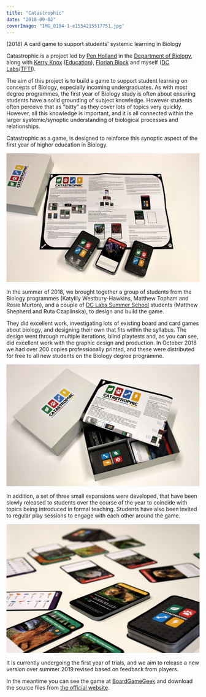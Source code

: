```yaml
---
title: "Catastrophic"
date: "2018-09-02"
coverImage: "IMG_0194-1-e1554215517751.jpg"
---
```


(2018) A card game to support students' systemic learning in Biology

Catastrophic is a project led by [Pen Holland](https://www.york.ac.uk/biology/our-staff/pen-holland/) in the [Department of Biology](https://www.york.ac.uk/biology/), along with [Kerry Knox](https://www.york.ac.uk/education/our-staff/academic/kerry-knox/) ([Education](https://www.york.ac.uk/education/)), [Florian Block](http://florianblock.net/) and myself ([DC Labs](https://www.digitalcreativity.ac.uk)/[TFTI](https://www.york.ac.uk/tfti)).

The aim of this project is to build a game to support student learning on concepts of Biology, especially incoming undergraduates. As with most degree programmes, the first year of Biology study is often about ensuring students have a solid grounding of subject knowledge. However students often perceive that as "bitty" as they cover lots of topics very quickly. However, all this knowledge is important, and it is all connected within the larger systemic/synoptic understanding of biological processes and relationships.

Catastrophic as a game, is designed to reinforce this synoptic aspect of the first year of higher education in Biology.

![](images/IMG_0152-e1606431411491.jpg)

In the summer of 2018, we brought together a group of students from the Biology programmes (Katylily Westbury-Hawkins, Matthew Topham and Rosie Murton), and a couple of [DC Labs Summer School](https://www.digitalcreativity.ac.uk/projects/catastrophic-game-connections-collaborations-cross-disciplinarity-summer-school-2019) students (Matthew Shepherd and Ruta Czaplinska), to design and build the game.

They did excellent work, investigating lots of existing board and card games about biology, and designing their own that fits within the syllabus. The design went through multiple iterations, blind playtests and, as you can see, did excellent work with the graphic design and production. In October 2018 we had over 200 copies professionally printed, and these were distributed for free to all new students on the Biology degree programme.

![](images/IMG_0198-e1606431501800.jpg)

In addition, a set of three small expansions were developed, that have been slowly released to students over the course of the year to coincide with topics being introduced in formal teaching. Students have also been invited to regular play sessions to engage with each other around the game.

![](images/IMG_0194-e1606431557179.jpg)

It is currently undergoing the first year of trials, and we aim to release a new version over summer 2019 revised based on feedback from players.

In the meantime you can see the game at [BoardGameGeek](https://boardgamegeek.com/boardgame/263422/catastrophic) and download the source files from [the official website](https://catastrophic.york.ac.uk/).
